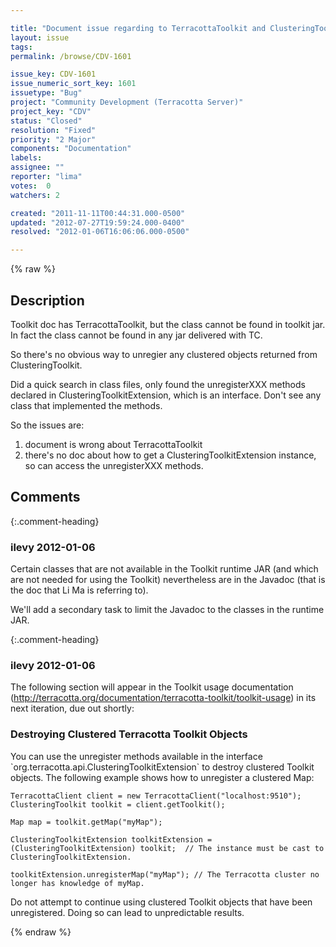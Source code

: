 ```yaml
---

title: "Document issue regarding to TerracottaToolkit and ClusteringToolkitExtension"
layout: issue
tags: 
permalink: /browse/CDV-1601

issue_key: CDV-1601
issue_numeric_sort_key: 1601
issuetype: "Bug"
project: "Community Development (Terracotta Server)"
project_key: "CDV"
status: "Closed"
resolution: "Fixed"
priority: "2 Major"
components: "Documentation"
labels: 
assignee: ""
reporter: "lima"
votes:  0
watchers: 2

created: "2011-11-11T00:44:31.000-0500"
updated: "2012-07-27T19:59:24.000-0400"
resolved: "2012-01-06T16:06:06.000-0500"

---
```




{% raw %}



## Description

<div markdown="1" class="description">

Toolkit doc has TerracottaToolkit, but the class cannot be found in toolkit jar. In fact the class cannot be found in any jar delivered with TC.

So there's no obvious way to unregier any clustered objects returned from ClusteringToolkit.

Did a quick search in class files, only found the unregisterXXX methods declared in ClusteringToolkitExtension, which is an interface. Don't see any class that implemented the methods.

So the issues are:
1. document is wrong about TerracottaToolkit
2. there's no doc about how to get a ClusteringToolkitExtension instance, so can access the unregisterXXX methods.

</div>

## Comments


{:.comment-heading}
### **ilevy** <span class="date">2012-01-06</span>

<div markdown="1" class="comment">

Certain classes that are not available in the Toolkit runtime JAR (and which are not needed for using the Toolkit) nevertheless are in the Javadoc (that is the doc that Li Ma is referring to).

We'll add a secondary task to limit the Javadoc to the classes in the runtime JAR.

</div>


{:.comment-heading}
### **ilevy** <span class="date">2012-01-06</span>

<div markdown="1" class="comment">

The following section will appear in the Toolkit usage documentation (http://terracotta.org/documentation/terracotta-toolkit/toolkit-usage) in its next iteration, due out shortly:


### Destroying Clustered Terracotta Toolkit Objects

You can use the unregister methods available in the interface \`org.terracotta.api.ClusteringToolkitExtension\` to destroy clustered Toolkit objects. The following example shows how to unregister a clustered Map:


    TerracottaClient client = new TerracottaClient("localhost:9510");
    ClusteringToolkit toolkit = client.getToolkit();

    Map map = toolkit.getMap("myMap");

    ClusteringToolkitExtension toolkitExtension = (ClusteringToolkitExtension) toolkit;  // The instance must be cast to ClusteringToolkitExtension.

    toolkitExtension.unregisterMap("myMap"); // The Terracotta cluster no longer has knowledge of myMap.

Do not attempt to continue using clustered Toolkit objects that have been unregistered. Doing so can lead to unpredictable results.

</div>



{% endraw %}
